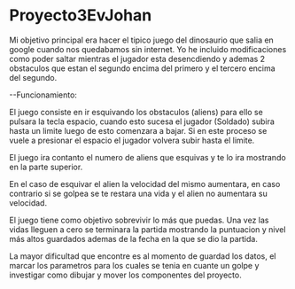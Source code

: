 # Proyecto3EvJohan
Mi objetivo principal era hacer el tipico juego del dinosaurio que salia en google cuando nos quedabamos sin internet.
Yo he incluido modificaciones como poder saltar mientras el jugador esta desencdiendo y ademas 2 obstaculos que estan el segundo encima del primero y el tercero encima del segundo.

--Funcionamiento:


El juego consiste en ir esquivando los obstaculos (aliens) para ello se pulsara la tecla espacio, cuando esto sucesa el jugador (Soldado) subira hasta un limite luego de esto comenzara a bajar. Si en este proceso se vuele a presionar el espacio el jugador volvera subir hasta el limite.


El  juego ira contanto el numero de aliens que esquivas y te lo ira mostrando en la parte superior. 


En el caso de esquivar el alien la velocidad del mismo aumentara, en caso contrario si se golpea se te restara una vida y el alien no aumentara su velocidad.



El juego tiene como objetivo sobrevivir lo más que puedas. Una vez las vidas lleguen a cero se terminara la partida mostrando la puntuacion y nivel más altos guardados ademas de la fecha en la que se dio la partida.


La mayor dificultad que encontre es al momento de guardad los datos, el marcar los parametros para los cuales se tenia en cuante un golpe y investigar como dibujar y mover los componentes del proyecto.





